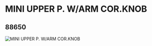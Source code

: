 # MINI UPPER P. W/ARM COR.KNOB
## 88650
![MINI UPPER P. W/ARM COR.KNOB](https://lc-www-live-s.legocdn.com/media/bricks/5/2/4569128.jpg)